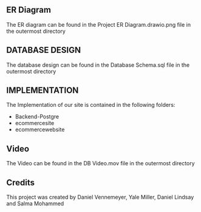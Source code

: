 
## ER Diagram 
The ER diagram can be found in the Project ER Diagram.drawio.png file in the outermost directory

## DATABASE DESIGN
The database design can be found in the Database Schema.sql file in the outermost directory

## IMPLEMENTATION
The Implementation of our site is contained in the following folders:
- Backend-Postgre
- ecommercesite
- ecommercewebsite

## Video
The Video can be found in the DB Video.mov file in the outermost directory

## Credits
This project was created by Daniel Vennemeyer, Yale Miller, Daniel Lindsay and Salma Mohammed
